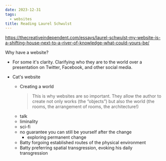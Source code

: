 ```yaml
---
date: 2023-12-31
tags:
  - websites
title: Reading Laurel Schwulst
---
```


https://thecreativeindependent.com/essays/laurel-schwulst-my-website-is-a-shifting-house-next-to-a-river-of-knowledge-what-could-yours-be/

Why have a website?

- For some it's clarity. Clarifying who they are to the world over a presentation on Twitter, Facebook, and other social media.

- Cat's website
  - Creating a world
    > This is why websites are so important. They allow the author to create not only works (the “objects”) but also the world (the rooms, the arrangement of rooms, the architecture!)
  - talk
  - liminality
  - sci-fi
  - no guarantee you can still be yourself after the change
    - exploring permanent change
  - Batty forgoing established routes of the physical environment
  - Batty preferring spatial transgression, evoking his daily transgression
